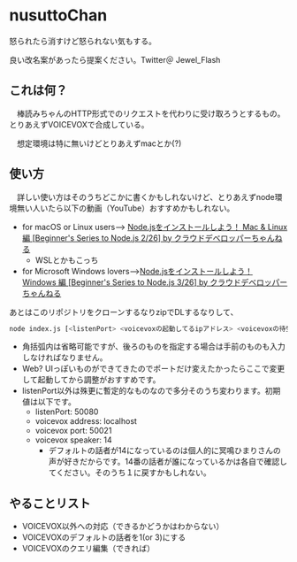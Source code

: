 # nusuttoChan
怒られたら消すけど怒られない気もする。

良い改名案があったら提案ください。Twitter＠ Jewel_Flash
## これは何？
　棒読みちゃんのHTTP形式でのリクエストを代わりに受け取ろうとするもの。とりあえずVOICEVOXで合成している。 

　想定環境は特に無いけどとりあえずmacとか(?)

## 使い方
　詳しい使い方はそのうちどこかに書くかもしれないけど、とりあえずnode環境無い人いたら以下の動画（YouTube）おすすめかもしれない。

* for macOS or Linux users--> [Node.jsをインストールしよう！ Mac & Linux 編 [Beginner's Series to Node.js 2/26] by  クラウドデベロッパーちゃんねる
](https://youtu.be/ySQoRMeUIE8)
	* WSLとかもこっち
* for Microsoft Windows lovers-->[Node.jsをインストールしよう！ Windows 編 [Beginner's Series to Node.js 3/26] by クラウドデベロッパーちゃんねる](https://youtu.be/06SMdezk8Nc)

あとはこのリポジトリをクローンするなりzipでDLするなりして、
```bash
node index.js [<listenPort> <voicevoxの起動してるipアドレス> <voicevoxの待受けポート> <voicevoxの話者>]
```

* 角括弧内は省略可能ですが、後ろのものを指定する場合は手前のものも入力しなければなりません。
*  Web? UIっぽいものができてきたのでポートだけ変えたかったらここで変更して起動してから調整がおすすめです。
* listenPort以外は殊更に暫定的なものなので多分そのうち変わります。初期値は以下です。
	* listenPort: 50080
	* voicevox address: localhost
	* voicevox port: 50021
	* voicevox speaker: 14
		* デフォルトの話者が14になっているのは個人的に冥鳴ひまりさんの声が好きだからです。14番の話者が誰になっているかは各自で確認してください。そのうち１に戻すかもしれない。

## やることリスト
* VOICEVOX以外への対応（できるかどうかはわからない）
*  VOICEVOXのデフォルトの話者を1(or 3)にする
* VOICEVOXのクエリ編集（できれば）
